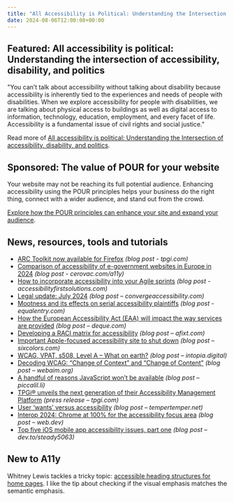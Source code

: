 ```yaml
---
title: "All Accessibility is Political: Understanding the Intersection of Accessibility, Disability, and pPlitics"
date: 2024-08-06T12:00:08+00:00
---
```


## Featured: All accessibility is political: Understanding the intersection of accessibility, disability, and politics

"You can’t talk about accessibility without talking about disability because accessibility is inherently tied to the experiences and needs of people with disabilities. When we explore accessibility for people with disabilities, we are talking about physical access to buildings as well as digital access to information, technology, education, employment, and every facet of life. Accessibility is a fundamental issue of civil rights and social justice."

Read more of [All accessibility is political: Understanding the Intersection of accessibility, disability, and politics](https://buttondown.email/access-ability/archive/all-accessibility-is-political-understanding-the/).

## Sponsored: The value of POUR for your website

Your website may not be reaching its full potential audience. Enhancing accessibility using the POUR principles helps your business do the right thing, connect with a wider audience, and stand out from the crowd.

[Explore how the POUR principles can enhance your site and expand your audience](https://bit.ly/469DF9V).

## News, resources, tools and tutorials

- [ARC Toolkit now available for Firefox](https://www.tpgi.com/arc-toolkit-now-available-for-firefox/) *(blog post - tpgi.com)*
- [Comparison of accessibility of e-government websites in Europe in 2024](https://cerovac.com/a11y/2024/07/comparison-of-accessibility-of-e-government-websites-in-europe-in-2024/) *(blog post - cerovac.com/a11y)*
- [How to incorporate accessibility into your Agile sprints](https://accessibilityfirstsolutions.com/how-to-incorporate-accessibility-into-your-agile-sprints/) *(blog post - accessibilityfirstsolutions.com)*
- [Legal update: July 2024](https://convergeaccessibility.com/2024/07/29/legal-update-july-2024/) *(blog post – convergeaccessibility.com)*
- [Mootness and its effects on serial accessibility plaintiffs](https://equalentry.com/mootness-serial-accessibility-plaintiffs/) *(blog post - equalentry.com)*
- [How the European Accessibility Act (EAA) will impact the way services are provided](https://www.deque.com/blog/how-the-european-accessibility-act-eaa-will-impact-the-way-services-are-provided/) *(blog post – deque.com)*
- [Developing a RACI matrix for accessibility](https://afixt.com/developing-a-raci-matrix-for-accessibility/) *(blog post – afixt.com)*
- [Important Apple-focused accessibility site to shut down](https://sixcolors.com/link/2024/07/important-apple-focused-accessibility-site-to-shut-down/) *(blog post – sixcolors.com)*
- [WCAG, VPAT, s508, Level A – What on earth?](https://intopia.digital/articles/wcag-vpat-s508-level-a-what-on-earth/) *(blog post – intopia.digital)*
- [Decoding WCAG: “Change of Context” and “Change of Content”](https://webaim.org/blog/decoding-wcag-change-of-context/) *(blog post – webaim.org)*
- [A handful of reasons JavaScript won’t be available](https://piccalil.li/blog/a-handful-of-reasons-javascript-wont-be-available/) *(blog post – piccalil.li)*
- [TPGi® unveils the next generation of their Accessibility Management Platform](https://www.tpgi.com/tpgi-unveils-the-next-generation-of-their-accessibility-management-platform/) *(press release – tpgi.com)*
- [User ‘wants’ versus accessibility](https://www.tempertemper.net/blog/user-wants-versus-accessibility) *(blog post – tempertemper.net)*
- [Interop 2024: Chrome at 100% for the accessibility focus area](https://web.dev/blog/interop-2024-a11y) *(blog post – web.dev)*
- [Top five iOS mobile app accessibility issues, part one](https://dev.to/steady5063/top-5-ios-mobile-app-accessibility-issues-pt-1-51g8) *(blog post – dev.to/steady5063)*

## New to A11y

Whitney Lewis tackles a tricky topic: [accessible heading structures for home pages](https://blog.pope.tech/2024/07/29/accessible-heading-structure-for-home-pages/). I like the tip about checking if the visual emphasis matches the semantic emphasis.
